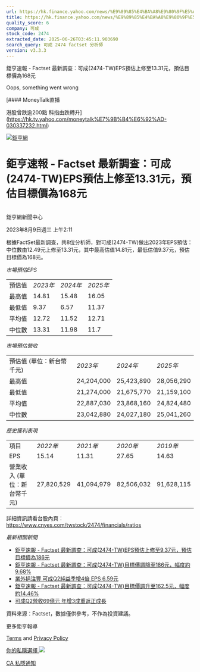 ```yaml
---
url: https://hk.finance.yahoo.com/news/%E9%89%85%E4%BA%A8%E9%80%9F%E5%A0%B1-factset-%E6%9C%80%E6%96%B0%E8%AA%BF%E6%9F%A5-%E5%8F%AF%E6%88%90-2474-091148811.html
title: https://hk.finance.yahoo.com/news/%E9%89%85%E4%BA%A8%E9%80%9F%E5%A0%B1-factset-%E6%9C%80%E6%96%B0%E8
quality_score: 6
company: 可成
stock_code: 2474
extracted_date: 2025-06-26T03:45:11.903690
search_query: 可成 2474 factset 分析師
version: v3.3.3
---
```


鉅亨速報 - Factset 最新調查：可成(2474-TW)EPS預估上修至13.31元，預估目標價為168元 


Oops, something went wrong

 

[#### MoneyTalk直播

港股曾跌逾200點 科指由跌轉升](https://hk.tv.yahoo.com/moneytalk%E7%9B%B4%E6%92%AD-030337232.html)

[![鉅亨網](https://s.yimg.com/ny/api/res/1.2/UM5hrThmhlnSiBO4o4qlLg--/YXBwaWQ9aGlnaGxhbmRlcjt3PTE0NjtoPTQ4O2NmPXdlYnA-/https://s.yimg.com/os/creatr-uploaded-images/2020-01/147c7630-36ab-11ea-ae7c-5ee7a0016555)](http://www.cnyes.com/ "鉅亨網")

# 鉅亨速報 - Factset 最新調查：可成(2474-TW)EPS預估上修至13.31元，預估目標價為168元

![](data:image/gif;base64,R0lGODlhAQABAIAAAAAAAP///ywAAAAAAQABAAACAUwAOw==)

鉅亨網新聞中心

2023年8月9日週三 上午2:11

根據FactSet最新調查，共8位分析師，對可成(2474-TW)做出2023年EPS預估：中位數由12.49元上修至13.31元，其中最高估值14.81元，最低估值9.37元，預估目標價為168元。

*市場預估EPS*

|  |  |  |  |
| --- | --- | --- | --- |
| 預估值 | *2023年* | *2024年* | *2025年* |
| 最高值 | 14.81 | 15.48 | 16.05 |
| 最低值 | 9.37 | 6.57 | 11.37 |
| 平均值 | 12.72 | 11.52 | 12.71 |
| 中位數 | 13.31 | 11.98 | 11.7 |

*市場預估營收*

|  |  |  |  |
| --- | --- | --- | --- |
| 預估值 (單位：新台幣千元) | *2023年* | *2024年* | *2025年* |
| 最高值 | 24,204,000 | 25,423,890 | 28,056,290 |
| 最低值 | 21,274,000 | 21,675,770 | 21,159,100 |
| 平均值 | 22,887,030 | 23,868,160 | 24,824,480 |
| 中位數 | 23,042,880 | 24,027,180 | 25,041,260 |

*歷史獲利表現*

|  |  |  |  |  |
| --- | --- | --- | --- | --- |
| 項目 | *2022年* | *2021年* | *2020年* | *2019年* |
| EPS | 15.14 | 11.31 | 27.65 | 14.63 |
| 營業收入 (單位：新台幣千元) | 27,820,529 | 41,094,979 | 82,506,032 | 91,628,115 |

詳細資訊請看台股內頁：  
<https://www.cnyes.com/twstock/2474/financials/ratios>

*最新相關新聞*

* [鉅亨速報 - Factset 最新調查：可成(2474-TW)EPS預估上修至9.37元，預估目標價為186元](https://news.cnyes.com/news/id/5279307)
* [鉅亨速報 - Factset 最新調查：可成(2474-TW)目標價調降至186元，幅度約9.68%](https://news.cnyes.com/news/id/5279298)
* [業外挹注豐 可成Q2純益季增4倍 EPS 6.59元](https://news.cnyes.com/news/id/5277665)
* [鉅亨速報 - Factset 最新調查：可成(2474-TW)目標價調升至162.5元，幅度約14.46%](https://news.cnyes.com/news/id/5259457)
* [可成Q2營收69億元 年增3成重返正成長](https://news.cnyes.com/news/id/5243663)

資料來源：Factset，數據僅供參考，不作為投資建議。

更多鉅亨報導

[Terms](https://guce.yahoo.com/terms?locale=zh-Hant-HK)  and [Privacy Policy](https://guce.yahoo.com/privacy-policy?locale=zh-Hant-HK)

[你的私隱選擇 ![](https://s.yimg.com/dv/static/siteApp/img/privacy-choice-control.png)](https://guce.yahoo.com/state-controls?locale=zh-Hant-HK&state=CA)

[CA 私隱通知](https://guce.yahoo.com/ca-notice?locale=zh-Hant-HK)